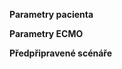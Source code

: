 

<bdl-fmi id="idfmi" src="DP_0ferkl_0ECMO_ECMO8allBMR1.js" fminame="DP_0ferkl_0ECMO_ECMO8allBMR1" tolerance="0.000001" starttime="0" fstepsize="1" guid="{b9e728da-a413-4a53-9679-0e2fa15a641d}" valuereferences="905971252,905971206,905972888,905972934,905972781,637534226,637537649,100666723,905973139,905973963,905971310,637535872" valuelabels="pO2Arteries.partialPressure,pCO2Arteries.partialPressure,pO2Veins.partialPressure,pCO2Veins.partialPressure,flowMeasure2.volumeFlowRate,resistor1.volumeFlowRate,conductor2.volumeFlowRate,volumeFlowRate.V_flow,pH_Arteries.pH,pH_Veins.pH,pressureArterial.pressure,PressureVeins.pressure" inputs="id1,16777223,1,1,0;id2,16777226,1,60,0;id3,16777228,1,1000000,0;id4,16777227,1,1,0;id5,16777224,1.250102626409427e-07,1,0;id6,16777225,1.250102626409427e-07,1,0;id7,16777233,1,1,0;id8,16777234,1,60000,0;id9,16777235,1,1,0;id10,16777232,1,1,0" inputlabels="Shunts,RR,DV,TV,StarlingLeft,StarlingRight,RPM,SWEEP,FiO2,VAV"></bdl-fmi>


**Parametry pacienta**

<bdl-range id="id1" title="P-L zkraty" min="0" max="1" default="0.02" step="0.01" maxlength="10"></bdl-range>

<bdl-range id="id2" title="dechová frekvence" min="0" max="40" default="15" step="1" maxlength="10"></bdl-range>

<bdl-range id="id3" title="Objem mrtvého prostoru" min="150" max="500" default="150" step="10" maxlength="10"></bdl-range>

<bdl-range id="id5" title="Výkonost levého srdce" min="0" max="1.25" default="1" step="0.1" maxlength="10"></bdl-range>

<bdl-range id="id6" title="Výkonost pravého srdce" min="0" max="1.25" default="1" step="0.1" maxlength="10"></bdl-range>

**Parametry ECMO**

<bdl-range id="id7" title="Otáčky ECMO pumpy" min="0" max="7000" default="0" step="500" maxlength="10"></bdl-range>

<bdl-range id="id8" title="Sweep parametr" min="0" max="10" default="0" step="0.5" maxlength="10"></bdl-range>

<bdl-range id="id9" title="FiO2" min="0.21" max="1" default="0.21" step="0.01" maxlength="10"></bdl-range>



**Předpřipravené scénáře**

<bdl-buttonparams title="zdravý pacient" ids="id1,id2,id3,id4,id5,id6,id7,id8,id9" values="0.02,15,500,150,1,1,0,0,0.21"></bdl-buttonparams>
<bdl-buttonparams title="Respirační selhání" ids="id1,id3" values="0.4,260"></bdl-buttonparams>
<bdl-buttonparams title="Srdeční selhání" ids="id5,id6" values="0.1,0.1"></bdl-buttonparams>

<bdl-buttonparams title="VA Zapojení" ids="id10,id7,id8,id9" values="1,4500,4500,0.5"></bdl-buttonparams>
<bdl-buttonparams title="VA Zapojení" ids="id10,id7,id8,id9" values="0,5000,3,0.8"></bdl-buttonparams>

</div>
<div class="w3-twothird">

<bdl-chartjs-time id="id100" width="700" height="500" fromid="idfmi" labels="pO2 Arterie (mmHg), pCO2 Arterie (mmHg),pO2 Vény (mmHg), pCO2 Vény (mmHg)" initialdata="" refindex="0" refvalues="4" convertors="x*0.00750061683;x*0.00750061683;x*0.00750061683;x*0.00750061683"></bdl-chartjs-time>

<bdl-chartjs-time id="id101" width="700" height="500" fromid="idfmi" labels="srdeční výdej, průtok arterie, Sweep, ECMO krev" initialdata="" refindex="4" refvalues="4" convertors="x*60*1000;x*60*1000;x*60*1000,x*60*1000"></bdl-chartjs-time>

<bdl-chartjs-time id="id102" width="700" height="500" fromid="idfmi" labels="pH krve" initialdata="" refindex="8" refvalues="1"></bdl-chartjs-time>


<bdl-chartjs-time id="id103" width="700" height="500" fromid="idfmi" labels="Střední arteriální tlak, Střední venózní tlak" initialdata="" refindex="10" refvalues="2" convertors="x*0.00750061683;x*0.00750061683"></bdl-chartjs-time>




</div>
</div>
